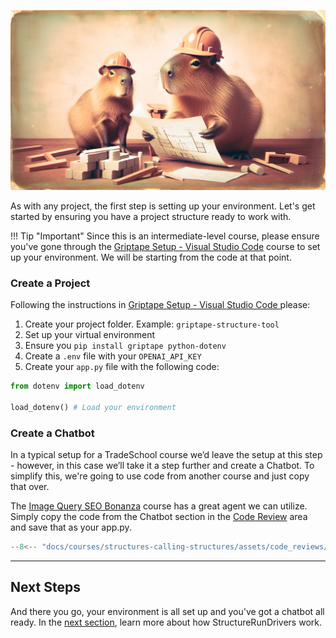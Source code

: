 ![Capybara Building](assets/capybara_building.webp)

As with any project, the first step is setting up your environment. Let's get started by ensuring you have a project structure ready to work with.

!!! Tip "Important"
    Since this is an intermediate-level course, please ensure you've gone through the [Griptape Setup - Visual Studio Code](../../setup/index.md) course to set up your environment. We will be starting from the code at that point.

### Create a Project

Following the instructions in [Griptape Setup - Visual Studio Code ](../../setup/01_setting_up_environment.md) please:

1. Create your project folder. Example: `griptape-structure-tool`
2. Set up your virtual environment
3. Ensure you `pip install griptape python-dotenv`
4. Create a `.env` file with your `OPENAI_API_KEY`
5. Create your `app.py` file with the following code:

```python title="app.py" linenums="1"
from dotenv import load_dotenv

load_dotenv() # Load your environment
```

### Create a Chatbot

In a typical setup for a TradeSchool course we’d leave the setup at this step - however, in this case we’ll take it a step further and create a Chatbot. To simplify this, we're going to use code from another course and just copy that over. 

The [Image Query SEO Bonanza](../image-query/01_setup.md) course has a great agent we can utilize. Simply copy the code from the Chatbot section in the [Code Review](../image-query/02_chatbot.md#code-review) area and save that as your app.py.

```python title="app.py" linenums="1"
--8<-- "docs/courses/structures-calling-structures/assets/code_reviews/01/app.py"
```

---
## Next Steps
And there you go, your environment is all set up and you've got a chatbot all ready. In the [next section](02_concepts.md), learn more about how StructureRunDrivers work.
